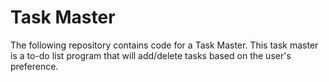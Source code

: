 # Task Master

The following repository contains code for a Task Master. This task master is a to-do list program that will add/delete tasks based on the user's preference. 
